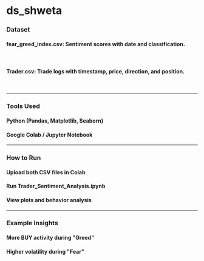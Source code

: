 # ds_shweta
<h3>Dataset</h3>
<h4>fear_greed_index.csv: Sentiment scores with date and classification.</h4><br>
<h4>Trader.csv: Trade logs with timestamp, price, direction, and position.</h4><br>
<hr>
<h3>Tools Used</h3>
<h4>Python (Pandas, Matplotlib, Seaborn)</h4>
<h4>Google Colab / Jupyter Notebook</h4>
<hr>
<h3>How to Run</h3>
<h4>Upload both CSV files in Colab</h4>
<h4>Run Trader_Sentiment_Analysis.ipynb</h4>
<h4>View plots and behavior analysis</h4>
<hr>
<h3>Example Insights</h3>
<h4>More BUY activity during "Greed"</h4>
<h4>Higher volatility during "Fear"</h4>
